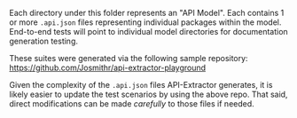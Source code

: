 Each directory under this folder represents an "API Model".
Each contains 1 or more `.api.json` files representing individual packages within the model.
End-to-end tests will point to individual model directories for documentation generation testing.

These suites were generated via the following sample repository: https://github.com/Josmithr/api-extractor-playground

Given the complexity of the `.api.json` files API-Extractor generates, it is likely easier to update the test scenarios by using the above repo.
That said, direct modifications can be made *carefully* to those files if needed.
